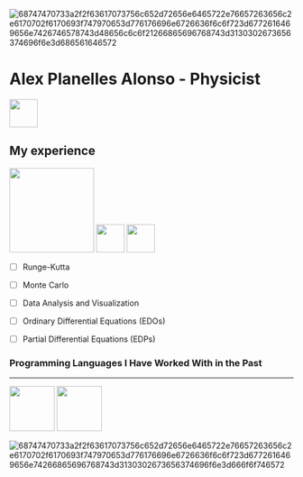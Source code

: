 ![68747470733a2f2f63617073756c652d72656e6465722e76657263656c2e6170702f6170693f747970653d776176696e6726636f6c6f723d6772616469656e7426746578743d48656c6c6f21266865696768743d3130302673656374696f6e3d686561646572](https://github.com/user-attachments/assets/193f29cc-dd15-47ea-9432-1aabac865d2c)
# Alex Planelles Alonso - Physicist 

<!--
href="www.linkedin.com/in/alex-planelles-alonso"
![www.linkedin.com/in/alex-planelles-alonso](https://github.com/user-attachments/assets/038b7f45-060e-4a84-90ae-209f0d400944 =50x50)
-->

<a href="https://www.linkedin.com/in/alex-planelles-alonso/">
  <img src="https://github.com/user-attachments/assets/038b7f45-060e-4a84-90ae-209f0d400944" width="50">
</a>

## My experience

<img src="https://github.com/user-attachments/assets/fee728b0-73dc-4361-aa74-d9be628a007d" width="150">

<img src="https://github.com/user-attachments/assets/c0c32168-8348-4b58-9632-aa46444a779f" width="50">

<img src="https://github.com/user-attachments/assets/25ea3fe2-b862-46e0-b23d-c5b51911c0b7" width="50">

- [ ] Runge-Kutta
- [ ] Monte Carlo
- [ ] Data Analysis and Visualization
- [ ] Ordinary Differential Equations (EDOs)
- [ ] Partial Differential Equations (EDPs)




### Programming Languages I Have Worked With in the Past
-------------------------------------------------------------------
<img src="https://github.com/user-attachments/assets/968a35d8-8938-4c9c-9620-dc82601298e7" height="80">
<img src="https://github.com/user-attachments/assets/e8902bb4-c832-4256-aa51-f549b57f2443" height="80">


![68747470733a2f2f63617073756c652d72656e6465722e76657263656c2e6170702f6170693f747970653d776176696e6726636f6c6f723d6772616469656e74266865696768743d3130302673656374696f6e3d666f6f746572](https://github.com/user-attachments/assets/7f16f387-960c-4660-9be6-806dd2d9c154)



<!--
**PlanellesAlex/PlanellesAlex** is a ✨ _special_ ✨ repository because its `README.md` (this file) appears on your GitHub profile.

Here are some ideas to get you started:

- 🔭 I’m currently working on ...
- 🌱 I’m currently learning ...
- 👯 I’m looking to collaborate on ...
- 🤔 I’m looking for help with ...
- 💬 Ask me about ...
- 📫 How to reach me: ...
- 😄 Pronouns: ...
- ⚡ Fun fact: ...
-->
